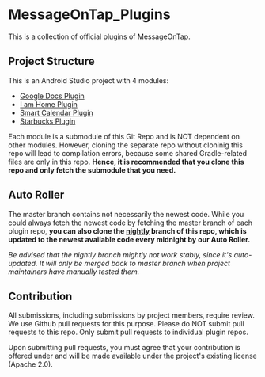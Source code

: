 # MessageOnTap_Plugins
This is a collection of official plugins of MessageOnTap.

## Project Structure
This is an Android Studio project with 4 modules:

* [Google Docs Plugin](https://github.com/MessageOnTap/GoogleDocsPlugin)
* [I am Home Plugin](https://github.com/MessageOnTap/ImHome)
* [Smart Calendar Plugin](https://github.com/MessageOnTap/SmartCalendar)
* [Starbucks Plugin](https://github.com/MessageOnTap/StarbucksPlugin)

Each module is a submodule of this Git Repo and is NOT dependent on other
modules. However, cloning the separate repo without cloninig this repo will
lead to compilation errors, because some shared Gradle-related files are only
in this repo. **Hence, it is recommended that you clone this repo and only
fetch the submodule that you need.**

## Auto Roller
The master branch contains not necessarily the newest code. While you could
always fetch the newest code by fetching the master branch of each plugin repo,
**you can also clone the
[nightly](https://github.com/MessageOnTap/MessageOnTap_Plugins/tree/nightly)
branch of this repo, which is updated to the newest available code every
midnight by our Auto Roller.**

*Be advised that the nightly branch mightly not work stably, since it's
auto-updated. It will only be merged back to master branch when project
maintainers have manually tested them.*

## Contribution
All submissions, including submissions by project members, require review. We
use Github pull requests for this purpose. Please do NOT submit pull requests
to this repo. Only submit pull requests to individual plugin repos.

Upon submitting pull requests, you must agree that your contribution is
offered under and will be made available under the project's existing license
(Apache 2.0).

